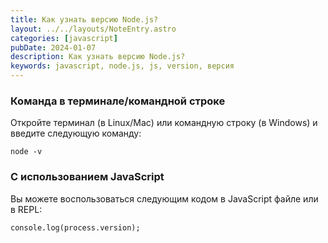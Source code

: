 ```yaml
---
title: Как узнать версию Node.js?
layout: ../../layouts/NoteEntry.astro
categories: [javascript]
pubDate: 2024-01-07
description: Как узнать версию Node.js?
keywords: javascript, node.js, js, version, версия
---
```


### Команда в терминале/командной строке

Откройте терминал (в Linux/Mac) или командную строку (в Windows) и введите следующую команду:

```
node -v
```

### С использованием JavaScript

Вы можете воспользоваться следующим кодом в JavaScript файле или в REPL:

```
console.log(process.version);
```

